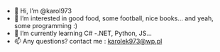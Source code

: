 - 👋 Hi, I’m @karol973
- 👀 I’m interested in good food, some football, nice books... and yeah, some programming :)
- 🌱 I’m currently learning C# -.NET, Python, JS...
- 📫 Any questions? 
  contact me : karolek973@wp.pl

<!---
karol973/karol973 is a ✨ special ✨ repository because its `README.md` (this file) appears on your GitHub profile.
You can click the Preview link to take a look at your changes.
--->
